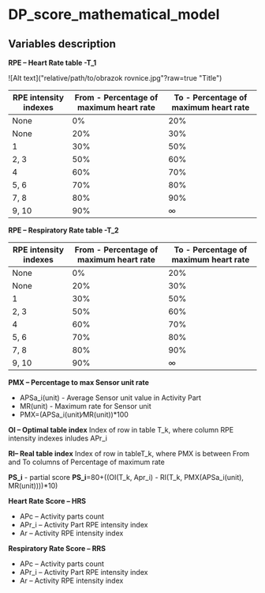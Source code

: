 # DP_score_mathematical_model
## Variables description
**RPE – Heart Rate table -T_1**

![Alt text]("relative/path/to/obrazok rovnice.jpg"?raw=true "Title")

RPE intensity indexes | From - Percentage of maximum heart rate | To - Percentage of maximum heart rate
 ------------ | ------------- | -------------
None	 | 0%	 | 20%
None | 	20% | 	30%
1 | 	30%	 | 50%
2, 3 | 	50% | 	60%
4	 | 60% | 	70%
5, 6 | 	70%	 | 80%
7, 8 | 	80%	 | 90%
9, 10	 | 90% | 	∞

**RPE – Respiratory Rate table -T_2**

RPE intensity indexes | From - Percentage of maximum heart rate | To - Percentage of maximum heart rate
 ------------ | ------------- | -------------
None	 | 0%	 | 20%
None | 	20% | 	30%
1 | 	30%	 | 50%
2, 3 | 	50% | 	60%
4	 | 60% | 	70%
5, 6 | 	70%	 | 80%
7, 8 | 	80%	 | 90%
9, 10	 | 90% | 	∞

**PMX – Percentage to max Sensor unit rate**
* APSa_i(unit) - Average Sensor unit value in Activity Part
* MR(unit) - Maximum rate for Sensor unit
* PMX=(APSa_i(unit)⁄MR(unit))*100

**OI – Optimal table index**
Index of row in table T_k, where column RPE intensity indexes inludes APr_i

**RI– Real table index**
Index of row in tableT_k, where PMX is between From and To columns of Percentage of maximum rate

**PS_i** - partial score
**PS_i**=80+((OI(T_k, Apr_i) - RI(T_k, PMX(APSa_i(unit), MR(unit))))*10)

**Heart Rate Score – HRS**
* APc – Activity parts count
* APr_i – Activity Part RPE intensity index
* Ar – Activity RPE intensity index

**Respiratory Rate Score – RRS**
* APc – Activity parts count
* APr_i – Activity Part RPE intensity index
* Ar – Activity RPE intensity index


